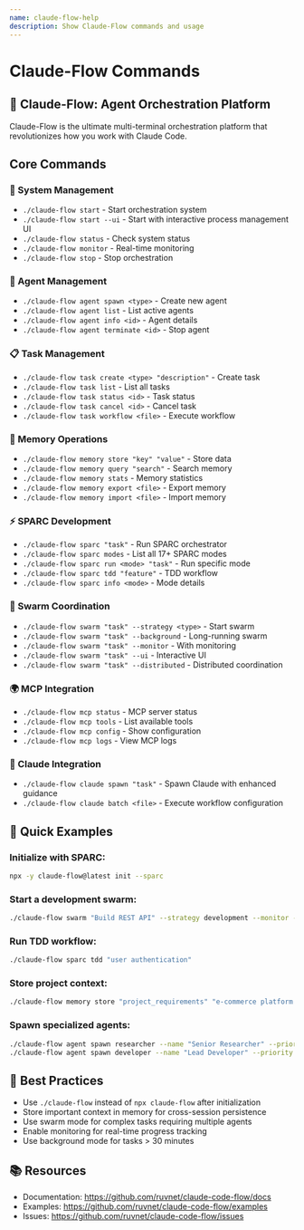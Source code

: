 ```yaml
---
name: claude-flow-help
description: Show Claude-Flow commands and usage
---
```


# Claude-Flow Commands

## 🌊 Claude-Flow: Agent Orchestration Platform

Claude-Flow is the ultimate multi-terminal orchestration platform that revolutionizes how you work with Claude Code.

## Core Commands

### 🚀 System Management
- `./claude-flow start` - Start orchestration system
- `./claude-flow start --ui` - Start with interactive process management UI
- `./claude-flow status` - Check system status
- `./claude-flow monitor` - Real-time monitoring
- `./claude-flow stop` - Stop orchestration

### 🤖 Agent Management
- `./claude-flow agent spawn <type>` - Create new agent
- `./claude-flow agent list` - List active agents
- `./claude-flow agent info <id>` - Agent details
- `./claude-flow agent terminate <id>` - Stop agent

### 📋 Task Management
- `./claude-flow task create <type> "description"` - Create task
- `./claude-flow task list` - List all tasks
- `./claude-flow task status <id>` - Task status
- `./claude-flow task cancel <id>` - Cancel task
- `./claude-flow task workflow <file>` - Execute workflow

### 🧠 Memory Operations
- `./claude-flow memory store "key" "value"` - Store data
- `./claude-flow memory query "search"` - Search memory
- `./claude-flow memory stats` - Memory statistics
- `./claude-flow memory export <file>` - Export memory
- `./claude-flow memory import <file>` - Import memory

### ⚡ SPARC Development
- `./claude-flow sparc "task"` - Run SPARC orchestrator
- `./claude-flow sparc modes` - List all 17+ SPARC modes
- `./claude-flow sparc run <mode> "task"` - Run specific mode
- `./claude-flow sparc tdd "feature"` - TDD workflow
- `./claude-flow sparc info <mode>` - Mode details

### 🐝 Swarm Coordination
- `./claude-flow swarm "task" --strategy <type>` - Start swarm
- `./claude-flow swarm "task" --background` - Long-running swarm
- `./claude-flow swarm "task" --monitor` - With monitoring
- `./claude-flow swarm "task" --ui` - Interactive UI
- `./claude-flow swarm "task" --distributed` - Distributed coordination

### 🌍 MCP Integration
- `./claude-flow mcp status` - MCP server status
- `./claude-flow mcp tools` - List available tools
- `./claude-flow mcp config` - Show configuration
- `./claude-flow mcp logs` - View MCP logs

### 🤖 Claude Integration
- `./claude-flow claude spawn "task"` - Spawn Claude with enhanced guidance
- `./claude-flow claude batch <file>` - Execute workflow configuration

## 🌟 Quick Examples

### Initialize with SPARC:
```bash
npx -y claude-flow@latest init --sparc
```

### Start a development swarm:
```bash
./claude-flow swarm "Build REST API" --strategy development --monitor --review
```

### Run TDD workflow:
```bash
./claude-flow sparc tdd "user authentication"
```

### Store project context:
```bash
./claude-flow memory store "project_requirements" "e-commerce platform specs" --namespace project
```

### Spawn specialized agents:
```bash
./claude-flow agent spawn researcher --name "Senior Researcher" --priority 8
./claude-flow agent spawn developer --name "Lead Developer" --priority 9
```

## 🎯 Best Practices
- Use `./claude-flow` instead of `npx claude-flow` after initialization
- Store important context in memory for cross-session persistence
- Use swarm mode for complex tasks requiring multiple agents
- Enable monitoring for real-time progress tracking
- Use background mode for tasks > 30 minutes

## 📚 Resources
- Documentation: https://github.com/ruvnet/claude-code-flow/docs
- Examples: https://github.com/ruvnet/claude-code-flow/examples
- Issues: https://github.com/ruvnet/claude-code-flow/issues
